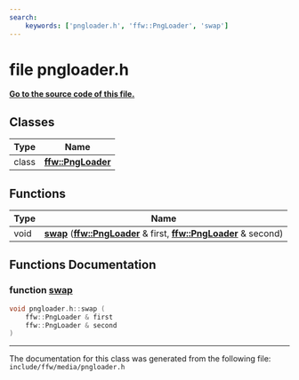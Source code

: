 ```yaml
---
search:
    keywords: ['pngloader.h', 'ffw::PngLoader', 'swap']
---
```


# file pngloader.h

**[Go to the source code of this file.](pngloader_8h_source.md)**
## Classes

|Type|Name|
|-----|-----|
|class|[**ffw::PngLoader**](classffw_1_1_png_loader.md)|


## Functions

|Type|Name|
|-----|-----|
|void|[**swap**](pngloader_8h.md#1aaa43dc2286d6c393346586f209b39439) (**[ffw::PngLoader](classffw_1_1_png_loader.md)** & first, **[ffw::PngLoader](classffw_1_1_png_loader.md)** & second) |


## Functions Documentation

### function <a id="1aaa43dc2286d6c393346586f209b39439" href="#1aaa43dc2286d6c393346586f209b39439">swap</a>

```cpp
void pngloader.h::swap (
    ffw::PngLoader & first
    ffw::PngLoader & second
)
```





----------------------------------------
The documentation for this class was generated from the following file: `include/ffw/media/pngloader.h`
